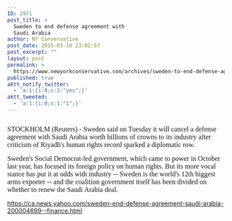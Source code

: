 ```yaml
---
ID: 2971
post_title: >
  Sweden to end defense agreement with
  Saudi Arabia
author: NY Conservative
post_date: 2015-03-10 23:02:57
post_excerpt: ""
layout: post
permalink: >
  https://www.newyorkconservative.com/archives/sweden-to-end-defense-agreement-with-saudi-arabia/
published: true
aktt_notify_twitter:
  - 'a:1:{i:0;s:3:"yes";}'
aktt_tweeted:
  - 'a:1:{i:0;s:1:"1";}'
---
```

<p><img src="http://www.newyorkconservative.com/wp-content/uploads/2015/03/031115_0302_Swedentoend1.png" alt="" />
	</p><p><span style="font-family:Times New Roman;font-size:12pt">STOCKHOLM (Reuters) - Sweden said on Tuesday it will cancel a defense agreement with Saudi Arabia worth billions of crowns to its industry after criticism of Riyadh's human rights record sparked a diplomatic row.
</span></p><p><span style="font-family:Times New Roman;font-size:12pt">Sweden's Social Democrat-led government, which came to power in October last year, has focused its foreign policy on human rights. But its more vocal stance has put it at odds with industry -- Sweden is the world's 12th biggest arms exporter -- and the coalition government itself has been divided on whether to renew the Saudi Arabia deal.
</span></p><p><a href="https://ca.news.yahoo.com/sweden-end-defense-agreement-saudi-arabia-200004699--finance.html">https://ca.news.yahoo.com/sweden-end-defense-agreement-saudi-arabia-200004699--finance.html</a>
	</p>